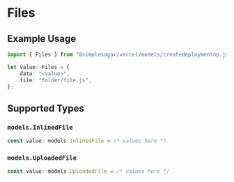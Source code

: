 # Files

## Example Usage

```typescript
import { Files } from "@simplesagar/vercel/models/createdeploymentop.js";

let value: Files = {
    data: "<value>",
    file: "folder/file.js",
};
```

## Supported Types

### `models.InlinedFile`

```typescript
const value: models.InlinedFile = /* values here */
```

### `models.UploadedFile`

```typescript
const value: models.UploadedFile = /* values here */
```

